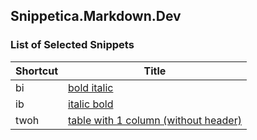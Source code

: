 ## Snippetica.Markdown.Dev

### List of Selected Snippets

Shortcut | Title
-------- | -----
bi|[bold italic](BoldItalic.snippet)
ib|[italic bold](ItalicBold.snippet)
twoh|[table with 1 column \(without header\)](TableWithoutHeader.snippet)
